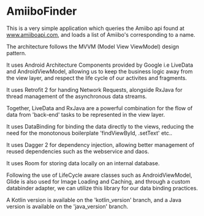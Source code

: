 # AmiiboFinder

This is a very simple application which queries the Amiibo api found at www.amiiboapi.com, and loads a list of Amiibo's corresponding to a name.

The architecture follows the MVVM (Model View ViewModel) design pattern.

It uses Android Architecture Components provided by Google i.e LiveData and AndroidViewModel, 
allowing us to keep the business logic away from the view layer, and respect the life cycle of our activites and fragments.

It uses Retrofit 2 for handing Network Requests, alongside RxJava for thread management of the asynchronous data streams.

Together, LiveData and RxJava are a powerful combination for the flow of data from 'back-end' tasks to be represented in the view layer.

It uses DataBinding for binding the data directly to the views, reducing the need for the monotonous boilerplate 'findViewById, .setText' etc..

It uses Dagger 2 for dependency injection, allowing better management of reused dependencies such as the webservice and daos.

It uses Room for storing data locally on an internal database.

Following the use of LifeCycle aware classes such as AndroidViewModel, Glide is also used for Image Loading and Caching, 
and through a custom databinder adapter, we can utilize this library for our data binding practices.

A Kotlin version is available on the 'kotlin_version' branch, and a Java version is available on the 'java_version' branch. 



